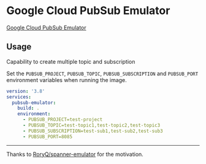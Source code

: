 # Google Cloud PubSub Emulator

[Google Cloud PubSub Emulator](https://cloud.google.com/pubsub/docs/emulator)

## Usage

Capability to create multiple topic and subscription

Set the `PUBSUB_PROJECT`, `PUBSUB_TOPIC`, `PUBSUB_SUBSCRIPTION` and `PUBSUB_PORT` environment variables when running the image.

```yaml
version: '3.8'
services:
  pubsub-emulator:
    build: .
    environment:
      - PUBSUB_PROJECT=test-project
      - PUBSUB_TOPIC=test-topic1,test-topic2,test-topic3
      - PUBSUB_SUBSCRIPTION=test-sub1,test-sub2,test-sub3
      - PUBSUB_PORT=8085
```

---
Thanks to [RoryQ/spanner-emulator](https://github.com/RoryQ/spanner-emulator) for the motivation.
